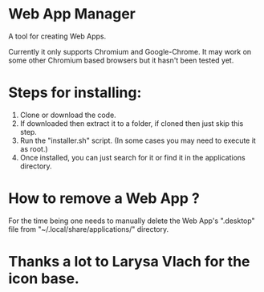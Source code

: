# Web App Manager
A tool for creating Web Apps.

Currently it only supports Chromium and Google-Chrome. It may work on some other Chromium based browsers but it hasn't been tested yet.

# Steps for installing:
1) Clone or download the code.
2) If downloaded then extract it to a folder, if cloned then just skip this step.
3) Run the "installer.sh" script. (In some cases you may need to execute it as root.)
4) Once installed, you can just search for it or find it in the applications directory.

# How to remove a Web App ?
For the time being one needs to manually delete the Web App's ".desktop" file from "~/.local/share/applications/" directory.

# Thanks a lot to Larysa Vlach for the icon base.
